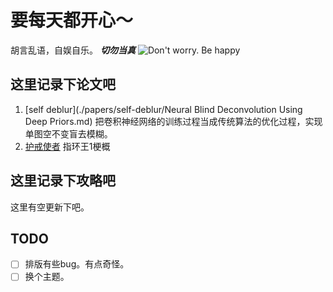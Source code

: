 # 要每天都开心～
胡言乱语，自娱自乐。
***切勿当真***
![Don't worry. Be happy](https://pz0910.github.io/HUT/u-5539719665b18ff1703314.webp)
## 这里记录下论文吧
1. [self deblur](./papers/self-deblur/Neural Blind Deconvolution Using Deep Priors.md) 
    把卷积神经网络的训练过程当成传统算法的优化过程，实现单图空不变盲去模糊。
2. [护戒使者](./papers/lotr/指环王-护戒使者.md) 指环王1梗概
## 这里记录下攻略吧
这里有空更新下吧。
## TODO
- [ ] 排版有些bug。有点奇怪。
- [ ] 换个主题。
